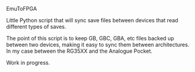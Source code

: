 EmuToFPGA

Little Python script that will sync save files between devices that read different types of saves.

The point of this script is to keep GB, GBC, GBA, etc files backed up between two devices, making it easy to sync them between architectures. In my case between the RG35XX and the Analogue Pocket.

Work in progress.
